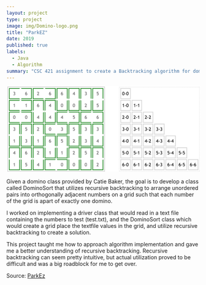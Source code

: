 ```yaml
---
layout: project
type: project
image: img/Domino-logo.png
title: "ParkEZ"
date: 2019
published: true
labels:
  - Java
  - Algorithm
summary: "CSC 421 assignment to create a Backtracking algorithm for domino placement logic game."
---
```


<img class="img-fluid" src="../img/Domino-header.png">

Given a domino class provided by Catie Baker, the goal is to develop a class called DominoSort that utilizes recursive backtracking to arrange unordered pairs into orthogonally adjacent numbers on a grid such that each number of the grid is apart of exactly one domino. 

I worked on implementing a driver class that would read in a text file containing the numbers to test (test.txt), and the DominoSort class which would create a grid place the textfile values in the grid, and utilize recursive backtracking to create a solution. 

This project taught me how to approach algorithm implementation and gave me a better understanding of recursive backtracking. Recursive backtracking can seem pretty intuitive, but actual utilization proved to be difficult and was a big roadblock for me to get over. 

Source: [ParkEz](https://github.com/bkimcode/bkimcode.github.io/blob/main/projects/Domino)
